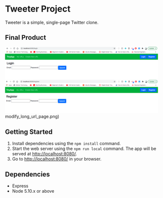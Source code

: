# Tweeter Project

Tweeter is a simple, single-page Twitter clone.

## Final Product

!["All the tweets"](https://github.com/vsp412/tinyapp/blob/master/docs/login_page.png)
!["When exceeding character limit"](https://github.com/vsp412/tinyapp/blob/master/docs/registration_page.png)
modify_long_url_page.png)

## Getting Started

1. Install dependencies using the `npm install` command.
2. Start the web server using the `npm run local` command. The app will be served at <http://localhost:8080/>.
3. Go to <http://localhost:8080/> in your browser.

## Dependencies

- Express
- Node 5.10.x or above
